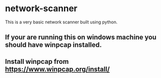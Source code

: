 # network-scanner
This is a very basic network scanner built using python.

## If your are running this on windows machine you should have winpcap installed.
## Install winpcap from https://www.winpcap.org/install/
